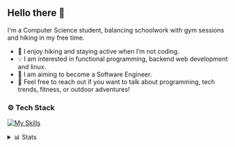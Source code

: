 ## Hello there 👋
I'm a Computer Science student, balancing schoolwork with gym sessions and hiking in my free time.

- 🌲 I enjoy hiking and staying active when I’m not coding.
- 💡 I am interested in functional programming, backend web development and linux.
- 🚀 I am aiming to become a Software Engineer.
- 💬 Feel free to reach out if you want to talk about programming, tech trends, fitness, or outdoor adventures!

### ⚙️ Tech Stack
[![My Skills](https://skillicons.dev/icons?i=py,java,elixir,c,cpp,go,html,css,js,bash&theme=dark&perline=3)](https://skillicons.dev)

<details close>
    <summary>📊 Stats</summary>
    <img height=200 align="center" src="https://github-readme-stats.vercel.app/api?username=giackperetti&show_icons=true&theme=gruvbox" />
</details>
